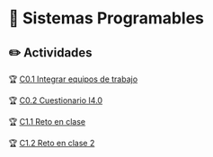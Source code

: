 # :blue_book: Sistemas Programables

## :pencil2: Actividades
:trophy: [C0.1 Integrar equipos de trabajo](../master/Blog/C0.1_HectorJaramillo_DreamTeam.md)
 
:trophy: [C0.2 Cuestionario I4.0](../master/Blog/C0.2_JaramilloHector_DreamTeam.md)

:trophy: [C1.1 Reto en clase](../master/Blog/C1.1_JaramilloRegino_DreamTeam.md)

:trophy: [C1.2 Reto en clase 2](../master/Blog/C1.2_JaramilloRegino_DreamTeam.md)